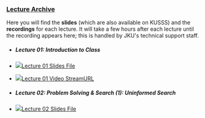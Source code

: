 ### [Lecture Archive](https://moodle.jku.at/jku/course/view.php?id=12055#section-3)

Here you will find the **slides** (which are also available on KUSSS) and the **recordings** for each lecture. It will take a few hours after each lecture until the recording appears here; this is handled by JKU's technical support staff.  



* ##### Lecture 01: Introduction to Class


* [![](https://moodle.jku.at/jku/theme/image.php/classic/core/1600773234/f/pdf-24)Lecture 01 Slides File](https://moodle.jku.at/jku/mod/resource/view.php?id=4405274)
* [![](https://moodle.jku.at/jku/theme/image.php/classic/streamurl/1600773234/icon)Lecture 01 Video StreamURL](https://moodle.jku.at/jku/mod/streamurl/view.php?id=4410118)
* ##### Lecture 02: Problem Solving & Search (1): Uninformed Search


* [![](https://moodle.jku.at/jku/theme/image.php/classic/core/1600773234/f/pdf-24)Lecture 02 Slides File](https://moodle.jku.at/jku/mod/resource/view.php?id=4422498)

